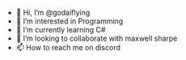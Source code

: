 - 👋 Hi, I’m @godaiflying
- 👀 I’m interested in Programming 
- 🌱 I’m currently learning C#
- 💞️ I’m looking to collaborate with maxwell sharpe
- 📫 How to reach me on discord 

<!---
godaiflying/godaiflying is a ✨ special ✨ repository because its `README.md` (this file) appears on your GitHub profile.
You can click the Preview link to take a look at your changes.
--->
